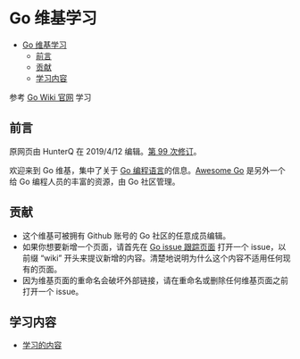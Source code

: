# Go 维基学习

- [Go 维基学习](#go-%e7%bb%b4%e5%9f%ba%e5%ad%a6%e4%b9%a0)
  - [前言](#%e5%89%8d%e8%a8%80)
  - [贡献](#%e8%b4%a1%e7%8c%ae)
  - [学习内容](#%e5%ad%a6%e4%b9%a0%e5%86%85%e5%ae%b9)

参考 [Go Wiki 官网](https://github.com/golang/go/wiki) 学习

## 前言

原网页由 HunterQ 在 2019/4/12 编辑。[第 99 次修订](https://github.com/golang/go/wiki/Home/_history)。

欢迎来到 Go 维基，集中了关于 [Go 编程语言](https://golang.org/)的信息。[Awesome Go](http://awesome-go.com/) 是另外一个给 Go 编程人员的丰富的资源，由 Go 社区管理。

## 贡献

- 这个维基可被拥有 Github 账号的 Go 社区的任意成员编辑。
- 如果你想要新增一个页面，请首先在 [Go issue 跟踪页面](https://github.com/golang/go/issues) 打开一个 issue，以前缀 “wiki” 开头来提议新增的内容。清楚地说明为什么这个内容不适用任何现有的页面。
- 因为维基页面的重命名会破坏外部链接，请在重命名或删除任何维基页面之前打开一个 issue。

## 学习内容

- [学习的内容](table.md)
